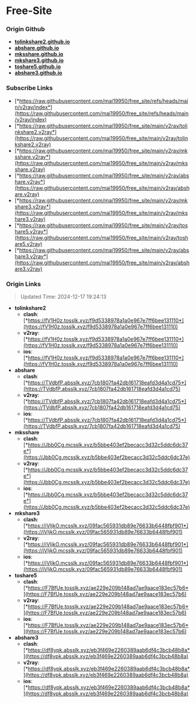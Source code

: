 # Free-Site

### Origin Github

- [**tolinkshare2.github.io**](https://github.com/tolinkshare2/tolinkshare2.github.io)
- [**abshare.github.io**](https://github.com/abshare/abshare.github.io)
- [**mksshare.github.io**](https://github.com/mksshare/mksshare.github.io)
- [**mkshare3.github.io**](https://github.com/mkshare3/mkshare3.github.io)
- [**toshare5.github.io**](https://github.com/toshare5/toshare5.github.io)
- [**abshare3.github.io**](https://github.com/abshare3/abshare3.github.io)

### Subscribe Links

- [*https://raw.githubusercontent.com/mai19950/free_site/refs/heads/main/v2ray/index*](https://raw.githubusercontent.com/mai19950/free_site/refs/heads/main/v2ray/index)
- [*https://raw.githubusercontent.com/mai19950/free_site/main/v2ray/tolinkshare2.v2ray*](https://raw.githubusercontent.com/mai19950/free_site/main/v2ray/tolinkshare2.v2ray)
- [*https://raw.githubusercontent.com/mai19950/free_site/main/v2ray/mksshare.v2ray*](https://raw.githubusercontent.com/mai19950/free_site/main/v2ray/mksshare.v2ray)
- [*https://raw.githubusercontent.com/mai19950/free_site/main/v2ray/abshare.v2ray*](https://raw.githubusercontent.com/mai19950/free_site/main/v2ray/abshare.v2ray)
- [*https://raw.githubusercontent.com/mai19950/free_site/main/v2ray/mkshare3.v2ray*](https://raw.githubusercontent.com/mai19950/free_site/main/v2ray/mkshare3.v2ray)
- [*https://raw.githubusercontent.com/mai19950/free_site/main/v2ray/toshare5.v2ray*](https://raw.githubusercontent.com/mai19950/free_site/main/v2ray/toshare5.v2ray)
- [*https://raw.githubusercontent.com/mai19950/free_site/main/v2ray/abshare3.v2ray*](https://raw.githubusercontent.com/mai19950/free_site/main/v2ray/abshare3.v2ray)

### Origin Links

> Updated Time: 2024-12-17 19:24:13

- **tolinkshare2**
  - **clash**: [*https://fV1H0z.tosslk.xyz/f9d5338978a1a0e967e7ff6bee131110*](https://fV1H0z.tosslk.xyz/f9d5338978a1a0e967e7ff6bee131110)
  - **v2ray**: [*https://fV1H0z.tosslk.xyz/f9d5338978a1a0e967e7ff6bee131110*](https://fV1H0z.tosslk.xyz/f9d5338978a1a0e967e7ff6bee131110)
  - **ios**: [*https://fV1H0z.tosslk.xyz/f9d5338978a1a0e967e7ff6bee131110*](https://fV1H0z.tosslk.xyz/f9d5338978a1a0e967e7ff6bee131110)
- **abshare**
  - **clash**: [*https://TVdbfP.absslk.xyz/7cb1807fa42db161718eafd3d4a1cd75*](https://TVdbfP.absslk.xyz/7cb1807fa42db161718eafd3d4a1cd75)
  - **v2ray**: [*https://TVdbfP.absslk.xyz/7cb1807fa42db161718eafd3d4a1cd75*](https://TVdbfP.absslk.xyz/7cb1807fa42db161718eafd3d4a1cd75)
  - **ios**: [*https://TVdbfP.absslk.xyz/7cb1807fa42db161718eafd3d4a1cd75*](https://TVdbfP.absslk.xyz/7cb1807fa42db161718eafd3d4a1cd75)
- **mksshare**
  - **clash**: [*https://Jbb0Cg.mcsslk.xyz/b5bbe403ef2becacc3d32c5ddc6dc37e*](https://Jbb0Cg.mcsslk.xyz/b5bbe403ef2becacc3d32c5ddc6dc37e)
  - **v2ray**: [*https://Jbb0Cg.mcsslk.xyz/b5bbe403ef2becacc3d32c5ddc6dc37e*](https://Jbb0Cg.mcsslk.xyz/b5bbe403ef2becacc3d32c5ddc6dc37e)
  - **ios**: [*https://Jbb0Cg.mcsslk.xyz/b5bbe403ef2becacc3d32c5ddc6dc37e*](https://Jbb0Cg.mcsslk.xyz/b5bbe403ef2becacc3d32c5ddc6dc37e)
- **mkshare3**
  - **clash**: [*https://iVIjkO.mcsslk.xyz/09fac565931db89e76633b6448fbf901*](https://iVIjkO.mcsslk.xyz/09fac565931db89e76633b6448fbf901)
  - **v2ray**: [*https://iVIjkO.mcsslk.xyz/09fac565931db89e76633b6448fbf901*](https://iVIjkO.mcsslk.xyz/09fac565931db89e76633b6448fbf901)
  - **ios**: [*https://iVIjkO.mcsslk.xyz/09fac565931db89e76633b6448fbf901*](https://iVIjkO.mcsslk.xyz/09fac565931db89e76633b6448fbf901)
- **toshare5**
  - **clash**: [*https://F7BfUe.tosslk.xyz/ae229e209b148ad7ae9aace183ec57b6*](https://F7BfUe.tosslk.xyz/ae229e209b148ad7ae9aace183ec57b6)
  - **v2ray**: [*https://F7BfUe.tosslk.xyz/ae229e209b148ad7ae9aace183ec57b6*](https://F7BfUe.tosslk.xyz/ae229e209b148ad7ae9aace183ec57b6)
  - **ios**: [*https://F7BfUe.tosslk.xyz/ae229e209b148ad7ae9aace183ec57b6*](https://F7BfUe.tosslk.xyz/ae229e209b148ad7ae9aace183ec57b6)
- **abshare3**
  - **clash**: [*https://df8ypk.absslk.xyz/eb3f469e2260389aab6df4c3bcb48b8a*](https://df8ypk.absslk.xyz/eb3f469e2260389aab6df4c3bcb48b8a)
  - **v2ray**: [*https://df8ypk.absslk.xyz/eb3f469e2260389aab6df4c3bcb48b8a*](https://df8ypk.absslk.xyz/eb3f469e2260389aab6df4c3bcb48b8a)
  - **ios**: [*https://df8ypk.absslk.xyz/eb3f469e2260389aab6df4c3bcb48b8a*](https://df8ypk.absslk.xyz/eb3f469e2260389aab6df4c3bcb48b8a)

